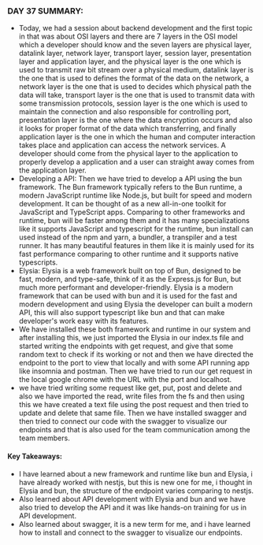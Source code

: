 ### DAY 37 SUMMARY:
- Today, we had a session about backend development and the first topic in that was about OSI layers and there are 7 layers in the OSI model which a developer should know and the seven layers are physical layer, datalink layer, network layer, transport layer, session layer, presentation layer and application layer, and the physical layer is the one which is used to transmit raw bit stream over a physical medium, datalink layer is the one that is used to defines the format of the data on the network, a network layer is the one that is used to decides which physical path the data will take, transport layer is the one that is used to transmit data with some transmission protocols, session layer is the one which is used to maintain the connection and also responsible for controlling port, presentation layer is the one where the data encryption occurs and also it looks for proper format of the data which transferring, and finally application layer is the one in which the human and computer interaction takes place and application can access the network services. A developer should come from the physical layer to the application to properly develop a application and a user can straight away comes from the application layer.
- Developing a API: Then we have tried to develop a API using the bun framework. The Bun framework typically refers to the Bun runtime, a modern JavaScript runtime like Node.js, but built for speed and modern development. It can be thought of as a new all-in-one toolkit for JavaScript and TypeScript apps. Comparing to other frameworks and runtime, bun will be faster among them and it has many specializations like it supports JavaScript and typescript for the runtime, bun install can used instead of the npm and yarn, a bundler, a transpiler and a test runner. It has many beautiful features in them like it is mainly used for its fast performance comparing to other runtime and it supports native typescripts.
- Elysia: Elysia is a web framework built on top of Bun, designed to be fast, modern, and type-safe, think of it as the Express.js for Bun, but much more performant and developer-friendly. Elysia is a modern framework that can be used with bun and it is used for the fast and modern development and using Elysia the developer can built a modern API, this will also support typescript like bun and that can make developer's work easy with its features. 
- We have installed these both framework and runtime in our system and after installing this, we just imported the Elysia in our index.ts file and started writing the endpoints with get request, and give that some random text to check if its working or not and then we have directed the endpoint to the port to view that locally and with some API running app like insomnia and postman. Then we have tried to run our get request in the local google chrome with the URL with the port and localhost.
- we have tried writing some request like get, put, post and delete and also we have imported the read, write files from the fs and then using this we have created a text file using the post request and then tried to update and delete that same file. Then we have installed swagger and then tried to connect our code with the swagger to visualize our endpoints and that is also used for the team communication among the team members. 

#### Key Takeaways: 
- I have learned about a new framework and runtime like bun and Elysia, i have already worked with nestjs, but this is new one for me, i thought in Elysia and bun, the structure of the endpoint varies comparing to nestjs.
- Also learned about API development with Elysia and bun and we have also tried to develop the API and it was like hands-on training for us in API development.
- Also learned about swagger, it is a new term for me, and i have learned how to install and connect to the swagger to visualize our endpoints. 